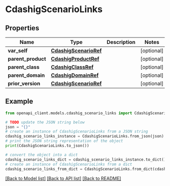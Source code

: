 # CdashigScenarioLinks


## Properties

Name | Type | Description | Notes
------------ | ------------- | ------------- | -------------
**var_self** | [**CdashigScenarioRef**](CdashigScenarioRef.md) |  | [optional] 
**parent_product** | [**CdashigProductRef**](CdashigProductRef.md) |  | [optional] 
**parent_class** | [**CdashigClassRef**](CdashigClassRef.md) |  | [optional] 
**parent_domain** | [**CdashigDomainRef**](CdashigDomainRef.md) |  | [optional] 
**prior_version** | [**CdashigScenarioRef**](CdashigScenarioRef.md) |  | [optional] 

## Example

```python
from openapi_client.models.cdashig_scenario_links import CdashigScenarioLinks

# TODO update the JSON string below
json = "{}"
# create an instance of CdashigScenarioLinks from a JSON string
cdashig_scenario_links_instance = CdashigScenarioLinks.from_json(json)
# print the JSON string representation of the object
print(CdashigScenarioLinks.to_json())

# convert the object into a dict
cdashig_scenario_links_dict = cdashig_scenario_links_instance.to_dict()
# create an instance of CdashigScenarioLinks from a dict
cdashig_scenario_links_from_dict = CdashigScenarioLinks.from_dict(cdashig_scenario_links_dict)
```
[[Back to Model list]](../README.md#documentation-for-models) [[Back to API list]](../README.md#documentation-for-api-endpoints) [[Back to README]](../README.md)


